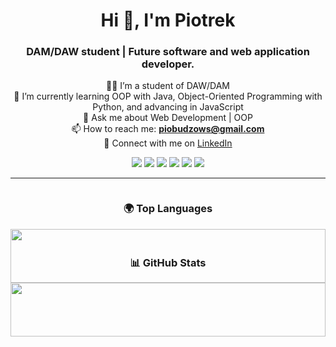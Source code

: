 <h1 align="center">Hi 👋, I'm Piotrek</h1>
<h3 align="center">DAM/DAW student | Future software and web application developer.</h3>

<div align="center">
  
🧑‍🎓 I’m a student of DAW/DAM  
🌱 I’m currently learning OOP with Java, Object-Oriented Programming with Python, and advancing in JavaScript  
💬 Ask me about Web Development | OOP  
📫 How to reach me: **piobudzows@gmail.com**  
🔗 Connect with me on [LinkedIn](https://www.linkedin.com/in/piobudzows)  

</div>



<p align="center">
  <img src="https://img.shields.io/badge/Java-ED8B00?style=for-the-badge&logo=java&logoColor=white">
  <img src="https://img.shields.io/badge/Python-3776AB?style=for-the-badge&logo=python&logoColor=white">
  <img src="https://img.shields.io/badge/JavaScript-F7DF1E?style=for-the-badge&logo=javascript&logoColor=black">
  <img src="https://img.shields.io/badge/HTML5-E34F26?style=for-the-badge&logo=html5&logoColor=white">
  <img src="https://img.shields.io/badge/CSS3-1572B6?style=for-the-badge&logo=css3&logoColor=white">
  <img src="https://img.shields.io/badge/SQL-4479A1?style=for-the-badge&logo=postgresql&logoColor=white">
</p>

---



<div align="center" style="display: flex; flex-wrap: wrap; justify-content: center;">
  
  <div style="flex: 1; min-width: 300px; text-align: center;">
    <h3>🌍 Top Languages</h3>
    <img src="https://github-readme-stats.vercel.app/api/top-langs/?username=BudzowskiPiotrek&layout=compact&exclude_repo=repo_con_cpp&theme=radical" width="100%">
  </div>

  <div style="flex: 1; min-width: 300px; text-align: center;">
    <h3>📊 GitHub Stats</h3>
    <img src="https://github-readme-stats.vercel.app/api?username=BudzowskiPiotrek&show_icons=true&theme=radical" width="100%">
  </div>

</div>
